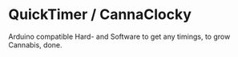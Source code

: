 # QuickTimer / CannaClocky
Arduino compatible Hard- and Software to get any timings, to grow Cannabis, done.
